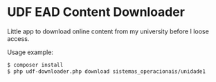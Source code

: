 # UDF EAD Content Downloader

Little app to download online content from my university before I loose access.

Usage example:

```bash
$ composer install
$ php udf-downloader.php download sistemas_operacionais/unidade1
```
